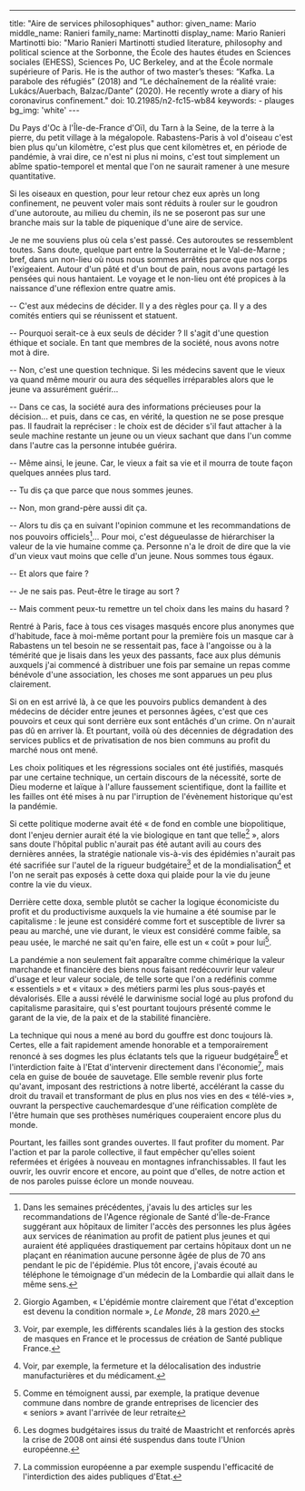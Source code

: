 ---
title: "Aire de services philosophiques"
author:
    given_name: Mario
    middle_name: Ranieri
    family_name: Martinotti
    display_name: Mario Ranieri Martinotti
    bio: "Mario Ranieri Martinotti studied literature, philosophy and political science at the Sorbonne, the École des hautes études en Sciences sociales (EHESS), Sciences Po, UC Berkeley, and at the École normale supérieure of Paris. He is the author of two master’s theses: “Kafka. La parabole des réfugiés” (2018) and “Le déchaînement de la réalité vraie: Lukács/Auerbach, Balzac/Dante” (2020). He recently wrote a diary of his coronavirus confinement."
doi: 10.21985/n2-fc15-wb84
keywords:
    - plauges
bg_img: 'white'
--- 

Du Pays d'Oc à l'Île-de-France d'Oïl, du Tarn à la Seine, de la terre à la pierre, du petit village à la mégalopole. Rabastens-Paris à vol d'oiseau c'est bien plus qu'un kilomètre, c'est plus que cent kilomètres et, en période de pandémie, à vrai dire, ce n'est ni plus ni moins, c'est tout simplement un abîme spatio-temporel et mental que l'on ne saurait ramener à une mesure quantitative.

Si les oiseaux en question, pour leur retour chez eux après un long confinement, ne peuvent voler mais sont réduits à rouler sur le goudron d'une autoroute, au milieu du chemin, ils ne se poseront pas sur une branche mais sur la table de piquenique d'une aire de service.

Je ne me souviens plus où cela s'est passé. Ces autoroutes se ressemblent toutes. Sans doute, quelque part entre la Souterraine et le Val-de-Marne ; bref, dans un non-lieu où nous nous sommes arrêtés parce que nos corps l'exigeaient. Autour d'un pâté et d'un bout de pain, nous avons partagé les pensées qui nous hantaient. Le voyage et le non-lieu ont été propices à la naissance d'une réflexion entre quatre amis.

-- C'est aux médecins de décider. Il y a des règles pour ça. Il y a des comités entiers qui se réunissent et statuent.

-- Pourquoi serait-ce à eux seuls de décider ? Il s'agit d'une question éthique et sociale. En tant que membres de la société, nous avons notre mot à dire.

-- Non, c'est une question technique. Si les médecins savent que le vieux va quand même mourir ou aura des séquelles irréparables alors que le jeune va assurément guérir...

-- Dans ce cas, la société aura des informations précieuses pour la décision... et puis, dans ce cas, en vérité, la question ne se pose presque pas. Il faudrait la repréciser : le choix est de décider s'il faut attacher à la seule machine restante un jeune ou un vieux sachant que dans l'un comme dans l'autre cas la personne intubée guérira.

-- Même ainsi, le jeune. Car, le vieux a fait sa vie et il mourra de toute façon quelques années plus tard.

-- Tu dis ça que parce que nous sommes jeunes.

-- Non, mon grand-père aussi dit ça.

-- Alors tu dis ça en suivant l'opinion commune et les recommandations de nos pouvoirs officiels[^1]... Pour moi, c'est dégueulasse de hiérarchiser la valeur de la vie humaine comme ça. Personne n'a le droit de dire que la vie d'un vieux vaut moins que celle d'un jeune. Nous sommes tous égaux.

-- Et alors que faire ?

-- Je ne sais pas. Peut-être le tirage au sort ?

-- Mais comment peux-tu remettre un tel choix dans les mains du hasard ?

Rentré à Paris, face à tous ces visages masqués encore plus anonymes que d'habitude, face à moi-même portant pour la première fois un masque car à Rabastens un tel besoin ne se ressentait pas, face à l'angoisse ou à la témérité que je lisais dans les yeux des passants, face aux plus démunis auxquels j'ai commencé à distribuer une fois par semaine un repas comme bénévole d'une association, les choses me sont apparues un peu plus clairement.

Si on en est arrivé là, à ce que les pouvoirs publics demandent à des médecins de décider entre jeunes et personnes âgées, c'est que ces pouvoirs et ceux qui sont derrière eux sont entâchés d'un crime. On n'aurait pas dû en arriver là. Et pourtant, voilà où des décennies de dégradation des services publics et de privatisation de nos bien communs au profit du marché nous ont mené.

Les choix politiques et les régressions sociales ont été justifiés, masqués par une certaine technique, un certain discours de la nécessité, sorte de Dieu moderne et laïque à l'allure faussement scientifique, dont la faillite et les failles ont été mises à nu par l'irruption de l'évènement historique qu'est la pandémie.

Si cette politique moderne avait été « de fond en comble une biopolitique, dont l\'enjeu dernier aurait été la vie biologique en tant que telle[^2] », alors sans doute l'hôpital public n'aurait pas été autant avili au cours des dernières années, la stratégie nationale vis-à-vis des épidémies n'aurait pas été sacrifiée sur l'autel de la rigueur budgétaire[^3] et de la mondialisation[^4] et l'on ne serait pas exposés à cette doxa qui plaide pour la vie du jeune contre la vie du vieux.

Derrière cette doxa, semble plutôt se cacher la logique économiciste du profit et du productivisme auxquels la vie humaine a été soumise par le capitalisme : le jeune est considéré comme fort et susceptible de livrer sa peau au marché, une vie durant, le vieux est considéré comme faible, sa peau usée, le marché ne sait qu'en faire, elle est un « coût » pour lui[^5].

La pandémie a non seulement fait apparaître comme chimérique la valeur marchande et financière des biens nous faisant redécouvrir leur valeur d'usage et leur valeur sociale, de telle sorte que l'on a redéfinis comme « essentiels » et « vitaux » des métiers parmi les plus sous-payés et dévalorisés. Elle a aussi révélé le darwinisme social logé au plus profond du capitalisme parasitaire, qui s'est pourtant toujours présenté comme le garant de la vie, de la paix et de la stabilité financière.

La technique qui nous a mené au bord du gouffre est donc toujours là. Certes, elle a fait rapidement amende honorable et a temporairement renoncé à ses dogmes les plus éclatants tels que la rigueur budgétaire[^6] et l'interdiction faite à l'Etat d'intervenir directement dans l'économie[^7], mais cela en guise de bouée de sauvetage. Elle semble revenir plus forte qu'avant, imposant des restrictions à notre liberté, accélérant la casse du droit du travail et transformant de plus en plus nos vies en des « télé-vies », ouvrant la perspective cauchemardesque d'une réification complète de l'être humain que ses prothèses numériques couperaient encore plus du monde.

Pourtant, les failles sont grandes ouvertes. Il faut profiter du moment. Par l'action et par la parole collective, il faut empêcher qu'elles soient refermées et érigées à nouveau en montagnes infranchissables. Il faut les ouvrir, les ouvrir encore et encore, au point que d'elles, de notre action et de nos paroles puisse éclore un monde nouveau.

[^1]: Dans les semaines précédentes, j'avais lu des articles sur les recommandations de l'Agence régionale de Santé d'Île-de-France suggérant aux hôpitaux de limiter l'accès des personnes les plus âgées aux services de réanimation au profit de patient plus jeunes et qui auraient été appliquées drastiquement par certains hôpitaux dont un ne plaçant en réanimation aucune personne âgée de plus de 70 ans pendant le pic de l'épidémie. Plus tôt encore, j'avais écouté au téléphone le témoignage d'un médecin de la Lombardie qui allait dans le même sens.

[^2]: Giorgio Agamben, « L\'épidémie montre clairement que l\'état d\'exception est devenu la condition normale », *Le Monde*, 28 mars 2020.

[^3]: Voir, par exemple, les différents scandales liés à la gestion des stocks de masques en France et le processus de création de Santé publique France.

[^4]: Voir, par exemple, la fermeture et la délocalisation des industrie manufacturières et du médicament.

[^5]: Comme en témoignent aussi, par exemple, la pratique devenue commune dans nombre de grande entreprises de licencier des « seniors » avant l'arrivée de leur retraite

[^6]: Les dogmes budgétaires issus du traité de Maastricht et renforcés après la crise de 2008 ont ainsi été suspendus dans toute l'Union européenne.

[^7]: La commission européenne a par exemple suspendu l'efficacité de l'interdiction des aides publiques d'Etat.
